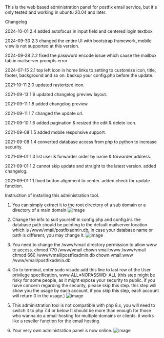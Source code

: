 This is the web based administration panel for postfix email service, but it's only tested and working in ubuntu 20.04 and later.

Changelog

2024-10-01 2.4 added autofocus in input field and centered login textbox

2024-09-30 2.3 changed the entire UI with bootstrap framework, mobile view is not supported at this version.

2024-09-28 2.2 fixed the password encode issue which cause the mailbox tab in mailserver prompts error

2024-07-15 2.1 top left icon in home links to setting to customize icon, title, footer, background and so on. backup your config.php before the update.

2021-10-11 2.0 updated rasterized icon.

2021-09-13 1.9 updated changelog preview layout.

2021-09-11 1.8 added changelog preview.

2021-09-11 1.7 changed the update url.

2021-09-10 1.6 added pagination & resized the edit & delete icon.

2021-09-08 1.5 added mobile responsive support.

2021-09-08 1.4 converted database access from php to python to increase security.

2021-09-01 1.3 list user & forwarder order by name & forwarder address.

2021-09-01 1.2 cannot skip update and straight to the latest version. added changelog.

2021-09-01 1.1 fixed button alignment to center. added check for update function.


Instruction of installing this administration tool.
1. You can simply extract it to the root directory of a sub domain or a directory of a main domain
![image](https://github.com/user-attachments/assets/91a2ebe1-acfb-4165-a743-b95288a754f9)

2. Change the info to suit yourself in config.php and config.ini. the database path should be pointing to the default mailserver location which is /www/vmail/postfixadmin.db, in case your database name or path is different, you may change it.
![image](https://github.com/user-attachments/assets/7afe3ea4-cba5-40d6-8a5f-f67d3f1c81b6)

3. You need to change the /www/vmail directory permission to allow www to access.
chmod 770 /www/vmail
chown vmail:www /www/vmail
chmod 660 /www/vmail/postfixadmin.db
chown vmail:www /www/vmail/postfixadmin.db

4. Go to terminal, enter sudo visudo
add this line to last row of the User privilege specification, www ALL=NOPASSWD: ALL
(this step might be risky for some people, as it might expose your security to public. if you have concern regarding the security, please skip this step. this step will show you the usage by each account, if you skip this step, each account will return 0 in the usage.)
![image](https://github.com/user-attachments/assets/ee0bccd6-b410-4ca1-8b3c-2abcd1397ca1)

5. This administration tool is not compatible with php 8.x, you will need to switch it to php 7.4 or below
It should be more than enough for those who wanna do a email hosting for multiple domains or clients. it works like a reseller function for the email hosting.

6. Your very own administration panel is now online.
![image](https://github.com/user-attachments/assets/de7baea7-57fb-4de1-b250-a78a8797136e)

